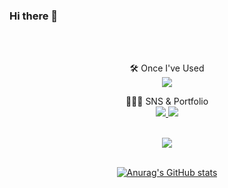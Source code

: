 ### Hi there 👋
<br/>
<br/>

  <div align="center">

    
🛠️ Once I've Used <br>
<img src="https://img.shields.io/badge/Flutter-02569B?style=for-the-badge&logo=flutter&logoColor=white">
 

  
  
🧑🏻‍💻 SNS & Portfolio <br>
<a href="https://sponge-mind-3a2.notion.site/Somang-Ku-3a65acc077e74b4a9790b4ecefa33712" target="_blank"><img src="https://img.shields.io/badge/Portfolio-000000?style=flat-square&logo=Notion&logoColor=white"/>
<a href="" target="_blank"><img src="https://img.shields.io/badge/Dev&StudyBlog-20C997?style=flat-square&logo=velog&logoColor=white"/> <br><br>
    
<img src="https://github-readme-stats.vercel.app/api/top-langs/?username=9somang&layout=compact"><br><br>

![Anurag's GitHub stats](https://github-readme-stats.vercel.app/api?username=9somang&show_icons=true&theme=radical)
    
    
